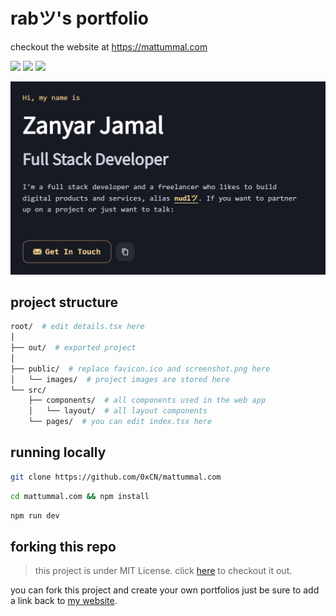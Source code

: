 # rabツ's portfolio
checkout the website at https://mattummal.com

<img src="https://img.shields.io/badge/mattummal.com-1.0-green">  <img src="https://img.shields.io/badge/next.js-latest-lightblue"/>   <img src="https://img.shields.io/badge/react-18.x-blue"/>

<img src="public/screenshot.png" width="600px">

## project structure
```bash
root/  # edit details.tsx here
│
├── out/  # exported project
│
├── public/  # replace favicon.ico and screenshot.png here
│   └── images/  # project images are stored here
└── src/
    ├── components/  # all components used in the web app
    │   └── layout/  # all layout components
    └── pages/  # you can edit index.tsx here
```

## running locally
```bash
git clone https://github.com/0xCN/mattummal.com
```
```bash
cd mattummal.com && npm install
```
```bash
npm run dev
```

## forking this repo
> this project is under MIT License. click <a href="LICENSE">here</a> to checkout it out.

you can fork this project and create your own portfolios just be sure to add a link back to <a href="https://mattummal.com">my website</a>.
